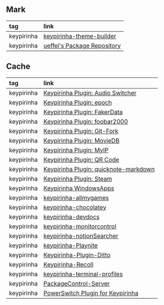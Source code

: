 ## Mark

|tag|link|
|:-|:-|
|keypirinha|[keypirinha-theme-builder](https://github.com/Fuhrmann/keypirinha-theme-builder)|
|keypirinha|[ueffel's Package Repository](https://ue.spdns.de/packagecontrol/)

## Cache

|tag|link|
|:-|:-|
|keypirinha|[Keypirinha Plugin: Audio Switcher](https://github.com/armotic/keypirinha-audioswitcher)
|keypirinha|[Keypirinha Plugin: epoch](https://github.com/prayzzz/keypirinha-epoch)
|keypirinha|[Keypirinha Plugin: FakerData](https://github.com/Fuhrmann/keypirinha-faker-data)
|keypirinha|[Keypirinha Plugin: foobar2000](https://github.com/tuteken/Keypirinha-Plugin-foobar2000)
|keypirinha|[Keypirinha Plugin: Git-Fork](https://github.com/fran-f/keypirinha-git-fork)
|keypirinha|[Keypirinha Plugin: MovieDB](https://github.com/Fuhrmann/keypirinha-moviedb)
|keypirinha|[Keypirinha Plugin: MyIP](https://github.com/Fuhrmann/keypirinha-myip)
|keypirinha|[Keypirinha Plugin: QR Code](https://github.com/thisisleobro/Keypirinha-qrcode)
|keypirinha|[Keypirinha Plugin: quicknote-markdown](https://github.com/NopenAI/keypirinha-quicknote-markdown)
|keypirinha|[Keypirinha Plugin: Steam](https://github.com/EhsanKia/keypirinha-plugins/tree/master/keypirinha-steam)
|keypirinha|[Keypirinha WindowsApps](https://github.com/ueffel/Keypirinha-WindowsApps)
|keypirinha|[keypirinha-allmygames](https://github.com/TanninOne/keypirinha-allmygames)
|keypirinha|[keypirinha-chocolatey](https://github.com/dufferzafar/keypirinha-chocolatey)
|keypirinha|[keypirinha-devdocs](https://github.com/theZetrax/keypirinha-devdocs)
|keypirinha|[keypirinha-monitorcontrol](https://github.com/ccarpo/keypirinha-monitorcontrol)
|keypirinha|[keypirinha-notionSearcher](https://github.com/wolloda/keypirinha-notionSearcher)
|keypirinha|[keypirinha-Playnite](https://github.com/SomeoneIsWorking/keypirinha-Playnite)
|keypirinha|[Keypirinha-Plugin-Ditto](https://github.com/tuteken/Keypirinha-Plugin-Ditto)
|keypirinha|[Keypirinha-Recoll](https://github.com/marcus-at-localhost/Keypirinha-Recoll)
|keypirinha|[keypirinha-terminal-profiles](https://github.com/fran-f/keypirinha-terminal-profiles)
|keypirinha|[PackageControl-Server](https://github.com/ueffel/PackageControl-Server)
|keypirinha|[PowerSwitch Plugin for Keypirinha](https://github.com/NMeJa/keypirinha-powerswitch)